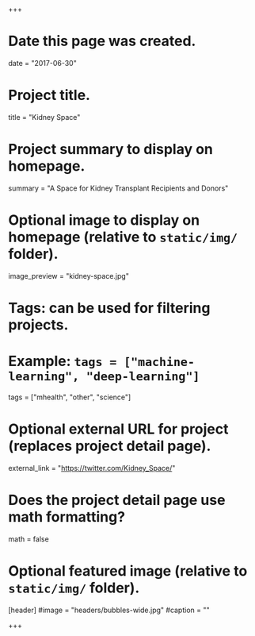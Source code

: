 +++
# Date this page was created.
date = "2017-06-30"

# Project title.
title = "Kidney Space"

# Project summary to display on homepage.
summary = "A Space for Kidney Transplant Recipients and Donors"

# Optional image to display on homepage (relative to `static/img/` folder).
image_preview = "kidney-space.jpg"

# Tags: can be used for filtering projects.
# Example: `tags = ["machine-learning", "deep-learning"]`
tags = ["mhealth", "other", "science"]

# Optional external URL for project (replaces project detail page).
external_link = "https://twitter.com/Kidney_Space/"

# Does the project detail page use math formatting?
math = false

# Optional featured image (relative to `static/img/` folder).
[header]
#image = "headers/bubbles-wide.jpg"
#caption = ""

+++